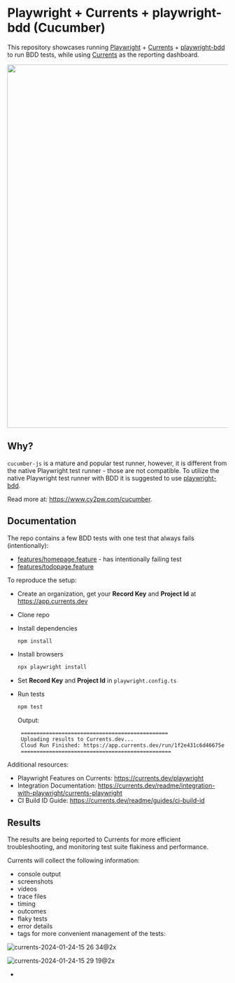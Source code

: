 # Playwright + Currents + playwright-bdd (Cucumber)

This repository showcases running [Playwright](https://playwright.dev) + [Currents](https://currents.dev) + [playwright-bdd](https://github.com/vitalets/playwright-bdd) to run BDD tests, while using [Currents](https://currents.dev) as the reporting dashboard.

<p align="center">
  <img width="830" src="https://static.currents.dev/currents-playwright-banner-gh.png" />
</p>

## Why?

`cucumber-js` is a mature and popular test runner, however, it is different from the native Playwright test runner - those are not compatible. To utilize the native Playwright test runner with BDD it is suggested to use [playwright-bdd](https://github.com/vitalets/playwright-bdd).

Read more at: https://www.cy2pw.com/cucumber.

## Documentation

The repo contains a few BDD tests with one test that always fails (intentionally):

- [features/homepage.feature](features/homepage.feature) - has intentionally failing test
- [features/todopage.feature](features/todopage.feature)

To reproduce the setup:

- Create an organization, get your **Record Key** and **Project Id** at https://app.currents.dev

- Clone repo
- Install dependencies

  ```sh
  npm install
  ```

- Install browsers

  ```sh
  npx playwright install
  ```

- Set **Record Key** and **Project Id** in `playwright.config.ts`

- Run tests

  ```sh
  npm test
  ```

  Output:

  ```plain
   ===============================================
   Uploading results to Currents.dev...
   Cloud Run Finished: https://app.currents.dev/run/1f2e431c6d46675e
   ================================================
  ```

Additional resources:

- Playwright Features on Currents: https://currents.dev/playwright
- Integration Documentation: https://currents.dev/readme/integration-with-playwright/currents-playwright
- CI Build ID Guide: https://currents.dev/readme/guides/ci-build-id

## Results

The results are being reported to Currents for more efficient troubleshooting, and monitoring test suite flakiness and performance.

Currents will collect the following information:

- console output
- screenshots
- videos
- trace files
- timing
- outcomes
- flaky tests
- error details
- tags for more convenient management of the tests:

![currents-2024-01-24-15 26 34@2x](https://github.com/currents-dev/currents-playwright-bdd-cucumber-example/assets/1637928/44e38f3c-56f4-469e-884e-71a528ee4dca)

![currents-2024-01-24-15 29 19@2x](https://github.com/currents-dev/currents-playwright-bdd-cucumber-example/assets/1637928/4ac06f8b-ff38-4f88-8ca0-b3d147d9dd96)


- 
